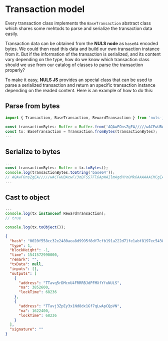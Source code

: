 # Transaction model

Every transaction class implements the `BaseTransaction` abstract class which shares some mehtods to parse and serialize the transaction data easily.

Transaction data can be obtained from the __NULS node__ as `base64` encoded bytes. We could then read this data and build our own transaction instance from it. But if the information of the transaction is serialized, and its content vary depending on the type, how do we know which transaction class should we use from our catalog of classes to parse the transaction properly?

To make it easy, __NULS JS__ provides an special class that can be used to parse a serialized transaction and return an specific transaction instance depending on the readed content. Here is an example of how to do this:

## Parse from bytes

```typescript
import { Transaction, BaseTransaction, RewardTransaction } from 'nuls-js';

const transactionBytes: Buffer = Buffer.from('AQAwFOnsZgEA/////wACFwUBAcwF/3oBFSS7Fl6ApWAIlmAgdHYoOMk6AAAAAACMCgEAAAAXBQEBylR/9QDCZ0wxtYW5PVlDE4lKjcuAwRgAAAAAAIwKAQAAAAA=', 'base64');
const tx: BaseTransaction = Transaction.fromBytes(transactionBytes);
...
```

## Serialize to bytes

```typescript
...
const transactionBytes: Buffer = tx.toBytes();
console.log(transactionBytes.toString('base64'));
// AQAwFOnsZgEA/////wACFwUBAcwF/3oBFSS7Fl6ApWAIlmAgdHYoOMk6AAAAAACMCgEAAAAXBQEBylR/9QDCZ0wxtYW5PVlDE4lKjcuAwRgAAAAAAIwKAQAAAAA=
...
```

## Cast to object

```typescript
...
console.log(tx instanceof RewardTransaction);
// true

console.log(tx.toObject());
```
```json
{
  "hash": "0020f558cc32e2480aea8d9995f8df7cfb191a222d71fe1abf8197ec54381a518fbc",
  "type": 1,
  "blockHeight": -1,
  "time": 1541572990000,
  "remark": "",
  "txData": null,
  "inputs": [],
  "outputs": [
    {
      "address": "TTavq5rDMcnU4FRRRBJdPFMXfYfuNULS",
      "na": 3852600,
      "lockTime": 68236
    },
    {
      "address": "TTavj3ZpEy3x1Nd8dx1Gf7qLwApCQpVN",
      "na": 1622400,
      "lockTime": 68236
    }
  ],
  "signature": ""
}
```